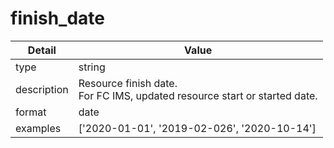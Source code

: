 # finish_date
| Detail | Value |
| ------ | ----- |
| type | string |
| description | Resource finish date.<br/>For FC IMS, updated resource start or started date. |
| format | date |
| examples | ['2020-01-01', '2019-02-026', '2020-10-14'] |
